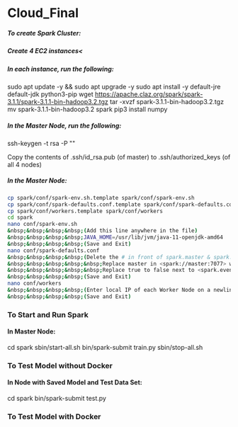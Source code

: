 # Cloud_Final

##### To create Spark Cluster:
##### Create 4 EC2 instances<

##### In each instance, run the following:
sudo apt update -y && sudo apt upgrade -y
sudo apt install -y default-jre default-jdk python3-pip
wget https://apache.claz.org/spark/spark-3.1.1/spark-3.1.1-bin-hadoop3.2.tgz
tar -xvzf spark-3.1.1-bin-hadoop3.2.tgz
mv spark-3.1.1-bin-hadoop3.2 spark
pip3 install numpy

##### In the Master Node, run the following:
ssh-keygen -t rsa -P ""

Copy the contents of .ssh/id_rsa.pub (of master) to .ssh/authorized_keys (of all 4 nodes)

##### In the Master Node:
```bash
cp spark/conf/spark-env.sh.template spark/conf/spark-env.sh
cp spark/conf/spark-defaults.conf.template spark/conf/spark-defaults.conf
cp spark/conf/workers.template spark/conf/workers
cd spark
nano conf/spark-env.sh
&nbsp;&nbsp;&nbsp;&nbsp;(Add this line anywhere in the file)
&nbsp;&nbsp;&nbsp;&nbsp;JAVA_HOME=/usr/lib/jvm/java-11-openjdk-amd64
&nbsp;&nbsp;&nbsp;&nbsp;(Save and Exit)
nano conf/spark-defaults.conf
&nbsp;&nbsp;&nbsp;&nbsp;(Delete the # in front of spark.master & spark.eventLog.enabled
&nbsp;&nbsp;&nbsp;&nbsp;&nbsp;Replace master in <spark://master:7077> with local IP of Master Node
&nbsp;&nbsp;&nbsp;&nbsp;&nbsp;Replace true to false next to <spark.eventLog.enabled>)
&nbsp;&nbsp;&nbsp;&nbsp;(Save and Exit)
nano conf/workers
&nbsp;&nbsp;&nbsp;&nbsp;(Enter local IP of each Worker Node on a newline)
&nbsp;&nbsp;&nbsp;&nbsp;(Save and Exit)
```
### To Start and Run Spark
#### In Master Node:
cd spark
sbin/start-all.sh
bin/spark-submit train.py <CSV> <Path to Save Model>
sbin/stop-all.sh

### To Test Model without Docker
#### In Node with Saved Model and Test Data Set:
cd spark
bin/spark-submit test.py <CSV> <Path to Saved Model>

### To Test Model with Docker
